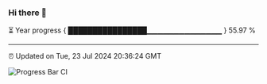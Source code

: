 ### Hi there 👋

⏳ Year progress { ████████████████▁▁▁▁▁▁▁▁▁▁▁▁▁▁ } 55.97 %

---

⏰ Updated on Tue, 23 Jul 2024 20:36:24 GMT

![Progress Bar CI](https://github.com/IshwaranRudhara/GIT-ACTION/workflows/Progress%20Bar%20CI/badge.svg)
